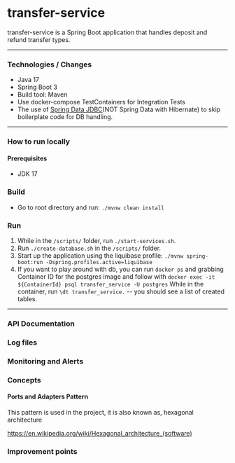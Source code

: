 
# transfer-service

transfer-service is a Spring Boot application that handles deposit and refund transfer types.

---

### Technologies / Changes
* Java 17
* Spring Boot 3
* Build tool: Maven
* Use docker-compose TestContainers for Integration Tests
* The use of [Spring Data JDBC](https://docs.spring.io/spring-data/jdbc/docs/current/reference/html/)(NOT Spring Data with Hibernate) to skip boilerplate code for DB handling.

---

### How to run locally

#### Prerequisites

- JDK 17

### Build
- Go to root directory and run: `./mvnw clean install`

### Run

1. While in the `/scripts/` folder, run `./start-services.sh`.
2. Run `./create-database.sh` in the `/scripts/` folder.
3. Start up the application using the liquibase profile: `./mvnw spring-boot:run -Dspring.profiles.active=liquibase`
4. If you want to play around with db, you can run 
   `docker ps` and grabbing Container ID for the postgres image and follow with
   `docker exec -it ${ContainerId} psql transfer_service -U postgres` 
    While in the container, run `\dt transfer_service.` -- you should see a list of created tables.

---

### API Documentation

### Log files

### Monitoring and Alerts

### Concepts

#### Ports and Adapters Pattern

This pattern is used in the project, it is also known as, hexagonal architecture

https://en.wikipedia.org/wiki/Hexagonal_architecture_(software)

### Improvement points

